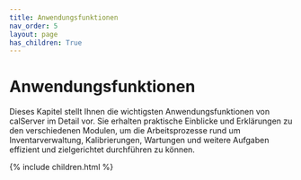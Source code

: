 ```yaml
---
title: Anwendungsfunktionen
nav_order: 5
layout: page
has_children: True
---
```


# Anwendungsfunktionen

Dieses Kapitel stellt Ihnen die wichtigsten Anwendungsfunktionen von calServer im Detail vor. Sie erhalten praktische Einblicke und Erklärungen zu den verschiedenen Modulen, um die Arbeitsprozesse rund um Inventarverwaltung, Kalibrierungen, Wartungen und weitere Aufgaben effizient und zielgerichtet durchführen zu können.

{% include children.html %}
